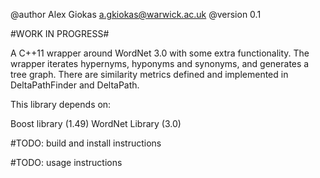 @author Alex Giokas <a.gkiokas@warwick.ac.uk>
@version 0.1

#WORK IN PROGRESS#

A C++11 wrapper around WordNet 3.0 with some extra functionality.
The wrapper iterates hypernyms, hyponyms and synonyms, and generates a tree graph.
There are similarity metrics defined and implemented in DeltaPathFinder and DeltaPath.

This library depends on:

Boost library (1.49)
WordNet Library (3.0)

#TODO: build and install instructions

#TODO: usage instructions
